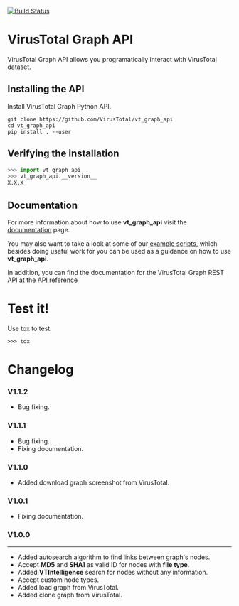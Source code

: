 [![Build Status](https://travis-ci.com/VirusTotal/vt-graph-api.svg?branch=master)](https://travis-ci.com/VirusTotal/vt-graph-api)

# VirusTotal Graph API

VirusTotal Graph API allows you programatically interact with VirusTotal dataset.

## Installing the API
Install VirusTotal Graph Python API.
```
git clone https://github.com/VirusTotal/vt_graph_api
cd vt_graph_api
pip install . --user
```

## Verifying the installation

```python
>>> import vt_graph_api
>>> vt_graph_api.__version__
X.X.X
```

## Documentation

For more information about how to use **vt_graph_api** visit the [documentation](https://virustotal.github.io/vt-graph-api/) page.

You may also want to take a look at some of our [example scripts](https://github.com/VirusTotal/vt-graph-api/tree/master/examples),
which besides doing useful work for you can be used as a guidance on how to use **vt_graph_api**.

In addition, you can find the documentation for the VirusTotal Graph REST API at the [API reference](https://developers.virustotal.com/v3.0/reference#graphs)

# Test it!

Use tox to test:

```
>>> tox
```

# Changelog

### V1.1.2
- Bug fixing.

### V1.1.1
- Bug fixing.
- Fixing documentation.

### V1.1.0
- Added download graph screenshot from VirusTotal.

### V1.0.1
- Fixing documentation.

### V1.0.0
---
- Added autosearch algorithm to find links between graph's nodes.
- Accept **MD5** and **SHA1** as valid ID for nodes with **file type**.
- Added **VTIntelligence** search for nodes without any information.
- Accept custom node types.
- Added load graph from VirusTotal.
- Added clone graph from VirusTotal.
